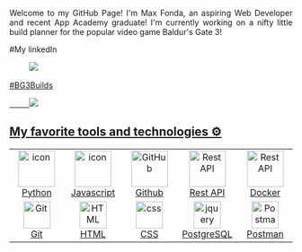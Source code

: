 
<p></p>
<p align="justify">
Welcome to my GitHub Page! I'm Max Fonda, an aspiring Web Developer and recent App Academy graduate!
I'm currently working on a nifty little build planner for the popular video game Baldur's Gate 3!
</p>

  #My linkedIn
<div>
  &nbsp;&nbsp;&nbsp;&nbsp;&nbsp;&nbsp;&nbsp;&nbsp;
<a href="https://www.linkedin.com/in/phl0at/">
<img src="https://img.shields.io/badge/Linkedin-%231DA1F2.svg?style=for-the-badge&logo=Linkedin&logoColor=white">
</div>

  #BG3Builds
<div>
  &nbsp;&nbsp;&nbsp;&nbsp;&nbsp;&nbsp;&nbsp;&nbsp;
<a href="https://bg3builds.onrender.com"/>
<img src="https://cdn2.steamgriddb.com/icon/ab968680ad9fa9909541f1225dcf0711/32/48x48.png"/>
</div>

## My favorite tools and technologies ⚙️

<table>
  <tr>
    <td align="center" width="96">
      <a href="#macropower-tech">
        <img src="https://techstack-generator.vercel.app/python-icon.svg" alt="icon" width="65" height="65" />
      </a>
      <br>Python
    </td>
    <td align="center" width="96">
        <img src="https://techstack-generator.vercel.app/js-icon.svg" alt="icon" width="65" height="65" />
      <br>Javascript
    </td>
       <td align="center" width="96">
        <img src="https://techstack-generator.vercel.app/github-icon.svg" width="65" height="65" alt="GitHub" />
      <br>Github
    </td>
          <td align="center" width="96">
        <img src="https://techstack-generator.vercel.app/restapi-icon.svg" width="65" height="65" alt="Rest API" />
      <br>Rest API
    </td>
          <td align="center" width="96">
        <img src="https://techstack-generator.vercel.app/docker-icon.svg" width="65" height="65" alt="Rest API" />
      <br>Docker
    </td>
  </tr>
  <tr>
    <td align="center" width="96">
        <img src="https://skillicons.dev/icons?i=git" width="48" height="48" alt="Git" />
      <br>Git
    </td>
    <td align="center"  width="96">
        <img src="https://skillicons.dev/icons?i=html" width="48" height="48" alt="HTML" />
      <br>HTML
    </td>
    <td align="center" width="96">
        <img src="https://skillicons.dev/icons?i=css" width="48" height="48" alt="css" />
      <br>CSS
    </td>
        <td align="center" width="96">
        <img src="https://skillicons.dev/icons?i=postgres" width="48" height="48" alt="jquery" />
      <br>PostgreSQL
    </td>
        <td align="center" width="96">
        <img src="https://skillicons.dev/icons?i=postman" width="48" height="48" alt="Postman" />
      <br>Postman
    </td>
  </tr>
</table>
